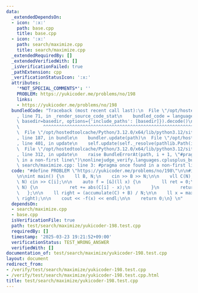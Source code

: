 ```yaml
---
data:
  _extendedDependsOn:
  - icon: ':x:'
    path: base.cpp
    title: base.cpp
  - icon: ':x:'
    path: search/maximize.cpp
    title: search/maximize.cpp
  _extendedRequiredBy: []
  _extendedVerifiedWith: []
  _isVerificationFailed: true
  _pathExtension: cpp
  _verificationStatusIcon: ':x:'
  attributes:
    '*NOT_SPECIAL_COMMENTS*': ''
    PROBLEM: https://yukicoder.me/problems/no/198
    links:
    - https://yukicoder.me/problems/no/198
  bundledCode: "Traceback (most recent call last):\n  File \"/opt/hostedtoolcache/Python/3.12.0/x64/lib/python3.12/site-packages/onlinejudge_verify/documentation/build.py\"\
    , line 71, in _render_source_code_stat\n    bundled_code = language.bundle(stat.path,\
    \ basedir=basedir, options={'include_paths': [basedir]}).decode()\n          \
    \         ^^^^^^^^^^^^^^^^^^^^^^^^^^^^^^^^^^^^^^^^^^^^^^^^^^^^^^^^^^^^^^^^^^^^^^^^^^^^^^^^^\n\
    \  File \"/opt/hostedtoolcache/Python/3.12.0/x64/lib/python3.12/site-packages/onlinejudge_verify/languages/cplusplus.py\"\
    , line 187, in bundle\n    bundler.update(path)\n  File \"/opt/hostedtoolcache/Python/3.12.0/x64/lib/python3.12/site-packages/onlinejudge_verify/languages/cplusplus_bundle.py\"\
    , line 401, in update\n    self.update(self._resolve(pathlib.Path(included), included_from=path))\n\
    \  File \"/opt/hostedtoolcache/Python/3.12.0/x64/lib/python3.12/site-packages/onlinejudge_verify/languages/cplusplus_bundle.py\"\
    , line 312, in update\n    raise BundleErrorAt(path, i + 1, \"#pragma once found\
    \ in a non-first line\")\nonlinejudge_verify.languages.cplusplus_bundle.BundleErrorAt:\
    \ search/maximize.cpp: line 3: #pragma once found in a non-first line\n"
  code: "#define PROBLEM \"https://yukicoder.me/problems/no/198\"\n\n#include \"../../../search/maximize.cpp\"\
    \n\nint main() {\n    ll B, N;\n    cin >> B >> N;\n\n    vll C(N);\n    rep(i,\
    \ N) cin >> C[i];\n\n    auto f = [&](ll x) {\n        ll ret = 0;\n        rep(i,\
    \ N) {\n            ret += abs(C[i] - x);\n        }\n        return -ret;\n \
    \   };\n\n    ll right = (accumulate(C) + B) / N;\n\n    ll x = maximize(f, 0ll,\
    \ right);\n\n    cout << -f(x) << endl;\n\n    return 0;\n} \n"
  dependsOn:
  - search/maximize.cpp
  - base.cpp
  isVerificationFile: true
  path: test/search/maximize/yukicoder-198.test.cpp
  requiredBy: []
  timestamp: '2025-03-23 19:21:52+09:00'
  verificationStatus: TEST_WRONG_ANSWER
  verifiedWith: []
documentation_of: test/search/maximize/yukicoder-198.test.cpp
layout: document
redirect_from:
- /verify/test/search/maximize/yukicoder-198.test.cpp
- /verify/test/search/maximize/yukicoder-198.test.cpp.html
title: test/search/maximize/yukicoder-198.test.cpp
---
```


